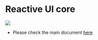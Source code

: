 # Reactive UI core

![](https://i.imgur.com/rqqPOdu.png)

- Please check the main document [here](https://github.com/tuhuynh27/reactif)
